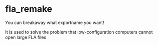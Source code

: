 # fla_remake

You can breakaway what exportname you want!

It is used to solve the problem that low-configuration computers cannot open large FLA files
